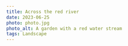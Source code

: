 ```yaml
---
title: Across the red river
date: 2023-06-25
photo: photo.jpg
photo_alt: A garden with a red water stream
tags: Landscape
---
```

